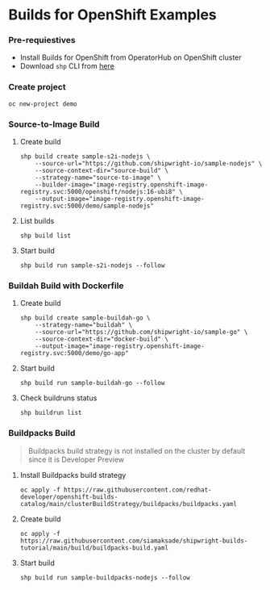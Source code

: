 # Builds for OpenShift Examples

### Pre-requiestives
* Install Builds for OpenShift from OperatorHub on OpenShift cluster
* Download `shp` CLI from [here](https://developers.redhat.com/content-gateway/rest/browse/pub/openshift-v4/clients/openshift-builds/latest/)

### Create project

```
oc new-project demo
```

### Source-to-Image Build

1. Create build

    ```
    shp build create sample-s2i-nodejs \
        --source-url="https://github.com/shipwright-io/sample-nodejs" \
        --source-context-dir="source-build" \
        --strategy-name="source-to-image" \
        --builder-image="image-registry.openshift-image-registry.svc:5000/openshift/nodejs:16-ubi8" \
        --output-image="image-registry.openshift-image-registry.svc:5000/demo/sample-nodejs" 
    ```

2. List builds

    ```
    shp build list
    ```


3. Start build

    ```
    shp build run sample-s2i-nodejs --follow 
    ```


### Buildah Build with Dockerfile


1. Create build

    ```
    shp build create sample-buildah-go \
        --strategy-name="buildah" \
        --source-url="https://github.com/shipwright-io/sample-go" \
        --source-context-dir="docker-build" \
        --output-image="image-registry.openshift-image-registry.svc:5000/demo/go-app" 
    ```

2. Start build

    ```
    shp build run sample-buildah-go --follow 
    ```

3. Check buildruns status

    ```
    shp buildrun list
    ```


### Buildpacks Build 

> Buildpacks build strategy is not installed on the cluster by default since it is Developer Preview

1. Install Buildpacks build strategy 

    ```
    oc apply -f https://raw.githubusercontent.com/redhat-developer/openshift-builds-catalog/main/clusterBuildStrategy/buildpacks/buildpacks.yaml
    ```

2. Create build

    ```
    oc apply -f https://raw.githubusercontent.com/siamaksade/shipwright-builds-tutorial/main/build/buildpacks-build.yaml
    ```

3. Start build

    ```
    shp build run sample-buildpacks-nodejs --follow
    ```